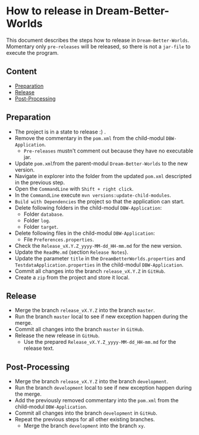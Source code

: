How to release in Dream-Better-Worlds
=====================================

This document describes the steps how to release in `Dream-Better-Worlds`.  
Momentary only `pre-releases` will be released, so there is not a `jar-file` to 
execute the program.



Content
---

* [Preparation](#Preparation)
* [Release](#Release)
* [Post-Processing](#PostProcessing)



[//]: # (Content)
Preparation<a name="Preparation" />
---

* The project is in a state to release :) .
* Remove the commentary in the `pom.xml` from the child-modul `DBW-Application`.
    - `Pre-releases` mustn't comment out because they have no executable jar.
* Update `pom.xml`from the parent-modul `Dream-Better-Worlds` to the new version.
* Navigate in explorer into the folder from the updated `pom.xml` descripted in
  the previous step.
* Open the `CommandLine` with `Shift + right click`.
* In the `CommandLine` execute `mvn versions:update-child-modules`.
* `Build with Dependencies` the project so that the application can start.
* Delete following folders in the child-modul `DBW-Application`:
    - Folder `database`.
    - Folder `log`.
    - Folder `target`.
* Delete following files in the child-modul `DBW-Application`:
    - File `Preferences.properties`.
* Check the `Release_vX.Y.Z_yyyy-MM-dd_HH-mm.md` for the new version.
* Update the `ReadMe.md` (section `Release Notes`).
* Update the parameter `title` in the `DreamBetterWorlds.properties` and 
  `TestdataApplication.properties` in the child-modul `DBW-Application`.
* Commit all changes into the branch `release_vX.Y.Z` in `GitHub`.
* Create a `zip` from the project and store it local.



Release<a name="Release" />
---

* Merge the branch `release_vX.Y.Z` into the branch `master`.
* Run the branch `master` local to see if new exception happen during the merge.
* Commit all changes into the branch `master` in `GitHub`.
* Release the new release in `GitHub`.
    - Use the prepared `Release_vX.Y.Z_yyyy-MM-dd_HH-mm.md` for the release text.



Post-Processing<a name="PostProcessing" />
---

* Merge the branch `release_vX.Y.Z` into the branch `development`.
* Run the branch `development` local to see if new exception happen during the 
  merge.
* Add the previously removed commentary into the `pom.xml` from the child-modul 
  `DBW-Application`.
* Commit all changes into the branch `development` in `GitHub`.
* Repeat the previous steps for all other existing branches.
    - Merge the branch `development` into the branch `xy`. 
